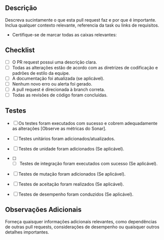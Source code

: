 ## Descrição

Descreva sucintamente o que esta pull request faz e por que é importante. Inclua qualquer contexto relevante, referencia da task ou links de requisitos.

- Certifique-se de marcar todas as caixas relevantes:

## Checklist

- [ ] O PR request possui uma descrição clara.
- [ ] Todas as alterações estão de acordo com as diretrizes de codificação e padrões de estilo da equipe.
- [ ] A documentação foi atualizada (se aplicável).
- [ ] Nenhum novo erro ou alerta foi gerado.
- [ ] A pull request é direcionada à branch correta.
- [ ] Todas as revisões de código foram concluídas.

## Testes

- [ ] Os testes foram executados com sucesso e cobrem adequadamente as alterações [Observe as métricas do Sonar].
- [ ] Testes unitários foram adicionados/atualizados.
- [ ] Testes de unidade foram adicionados (Se aplicável).
- [ ] - [ ] Testes de integração foram executados com sucesso (Se aplicável).
- [ ] Testes de mutação foram adicionados (Se aplicável).

- [ ] Testes de aceitação foram realizados (Se aplicável).
- [ ] Testes de desempenho foram conduzidos (Se aplicável).

## Observações Adicionais

Forneça quaisquer informações adicionais relevantes, como dependências de outras pull requests, considerações de desempenho ou quaisquer outros detalhes importantes.
